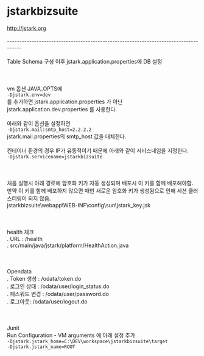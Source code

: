 # jstarkbizsuite

http://jstark.org<br />
<br />
------------------------------------------------------------------------------------<br />
<br />
Table Schema 구성 이후 jstark.application.properties에 DB 설정 <br />
<br />
<br />
<br />
vm 옵션 JAVA_OPTS에<br />
<code>-Djstark.env=dev</code><br />
를 추가하면 jstark.application.properties 가 아닌 jstark.application.dev.properties 를 사용한다.<br />
<br />
아래와 같이 옵션을 설정하면<br />
<code>-Djstark.mail:smtp_host=2.2.2.2</code><br />
jstark.mail.properties의 smtp_host 값을 대체한다.<br />
<br />
컨테이너 환경의 경우 IP가 유동적이기 때문에 아래와 같이 서비스네임을 지정한다.<br />
<code>-Djstark.servicename=jstarkbizsuite</code><br />
<br />
<br />
<br />
처음 실행시 아래 경로에 암호화 키가 자동 생성되며 배포시 이 키를 함께 배포해야함.<br />
만약 이 키를 함께 배포하지 않으면 매번 새로운 암호화 키가 생성됨으로 인해 세션 클러스터링이 되지 않음.<br />
jstarkbizsuite\webapp\WEB-INF\config\sun\jstark_key.jsk<br />
<br />
<br />
<br />
health 체크<br />
 . URL : /health<br />
 . src/main/java/jstark/platform/HealthAction.java<br />
<br />
<br />
<br />
Opendata<br />
 . Token 생성 : /odata/token.do<br />
 . 로그인 상태 : /odata/user/login_status.do<br />
 . 패스워드 변경 : /odata/user/password.do<br />
 . 로그아웃: /odata/user/logout.do<br />
<br />
<br />
<br />
Junit<br />
Run Configuration - VM arguments 에 아래 설정 추가<br /> 
<code>-Djstark.jstark\_home=C:\DEV\workspace\jstarkbizsuite\target -Djstark.jstark\_name=ROOT</code><br />
<br />
<br />
<br />